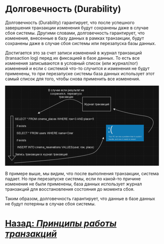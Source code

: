 # Долговечность (Durability)

Долговечность (Durability) гарантирует, что после успешного завершения транзакции изменения будут сохранены даже в
случае сбоя системы. Другими словами, долговечность гарантирует, что изменения, внесенные в базу данных в рамках
транзакции, будут сохранены даже в случае сбоя системы или перезапуска базы данных.

Достигается это за счет записи изменений в журнал транзакций (transaction log) перед их фиксацией в базе данных. То есть
все изменения записываются в условный список (или журнал/лог) изменений и если с системой что-то случится и изменения не
будут применены, то при перезапуске системы база данных использует этот самый список для того, чтобы снова применить все
изменения.

![durability example](../../../src/transactions/durability.png)

В примере выше, мы видим, что после выполнения транзакции, система падает. Но при перезапуске системы, если по какой-то
причине изменения не были применены, база данных использует журнал транзакций для восстановления состояния до момента
сбоя.

Таким образом, долговечность гарантирует, что данные в базе данных не будут потеряны в случае сбоя системы.

# [**Назад**: *Принципы работы транзакций*](../principles.md)